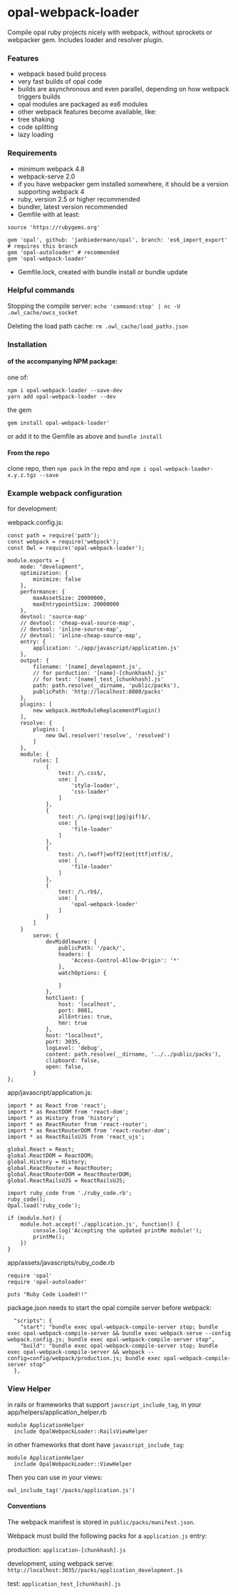 # opal-webpack-loader
Compile opal ruby projects nicely with webpack, without sprockets or webpacker gem.
Includes loader and resolver plugin.
### Features
- webpack based build process
- very fast builds of opal code
- builds are asynchronous and even parallel, depending on how webpack triggers builds
- opal modules are packaged as es6 modules
- other webpack features become available, like:
- tree shaking
- code splitting
- lazy loading
### Requirements
- minimum webpack 4.8
- webpack-serve 2.0
- if you have webpacker gem installed somewhere, it should be a version supporting webpack 4
- ruby, version 2.5 or higher recommended
- bundler, latest version recommended
- Gemfile with at least: 
```
source 'https://rubygems.org'

gem 'opal', github: 'janbiedermann/opal', branch: 'es6_import_export' # requires this branch
gem 'opal-autoloader' # recommended
gem 'opal-webpack-loader'
```
- Gemfile.lock, created with bundle install or bundle update
### Helpful commands
Stopping the compile server: `echo 'command:stop' | nc -U .owl_cache/owcs_socket`

Deleting the load path cache: `rm .owl_cache/load_paths.json`
### Installation
#### of the accompanying NPM package:
one of:
```
npm i opal-webpack-loader --save-dev
yarn add opal-webpack-loader --dev
```
the gem
```
gem install opal-webpack-loader'
```
or add it to the Gemfile as above and `bundle install`
#### From the repo
clone repo, then `npm pack` in the repo and `npm i opal-webpack-loader-x.y.z.tgz --save`
### Example webpack configuration
for development:

webpack.config.js:
```
const path = require('path');
const webpack = require('webpack');
const Owl = require('opal-webpack-loader');

module.exports = {
    mode: "development",
    optimization: {
        minimize: false
    },
    performance: {
        maxAssetSize: 20000000,
        maxEntrypointSize: 20000000
    },
    devtool: 'source-map'
    // devtool: 'cheap-eval-source-map',
    // devtool: 'inline-source-map',
    // devtool: 'inline-cheap-source-map',
    entry: {
        application: './app/javascript/application.js'
    },
    output: {
        filename: '[name]_development.js',
        // for porduction: '[name]-[chunkhash].js'
        // for test: '[name]_test_[chunkhash].js'
        path: path.resolve(__dirname, 'public/packs'),
        publicPath: 'http://localhost:8080/packs'
    },
    plugins: [
        new webpack.HotModuleReplacementPlugin()
    ],
    resolve: {
        plugins: [
            new Owl.resolver('resolve', 'resolved')
        ]
    },
    module: {
        rules: [
            {
                test: /\.css$/,
                use: [
                    'style-loader',
                    'css-loader'
                ]
            },
            {
                test: /\.(png|svg|jpg|gif)$/,
                use: [
                    'file-loader'
                ]
            },
            {
                test: /\.(woff|woff2|eot|ttf|otf)$/,
                use: [
                    'file-loader'
                ]
            },
            {
                test: /\.rb$/,
                use: [
                    'opal-webpack-loader'
                ]
            }
        ]
    }
        serve: {
            devMiddleware: {
                publicPath: '/pack/',
                headers: {
                    'Access-Control-Allow-Origin': '*'
                },
                watchOptions: {
    
                }
            },
            hotClient: {
                host: 'localhost',
                port: 8081,
                allEntries: true,
                hmr: true
            },
            host: "localhost",
            port: 3035,
            logLevel: 'debug',
            content: path.resolve(__dirname, '../../public/packs'),
            clipboard: false,
            open: false,
        }
};
```
app/javascript/application.js:
```
import * as React from 'react';
import * as ReactDOM from 'react-dom';
import * as History from 'history';
import * as ReactRouter from 'react-router';
import * as ReactRouterDOM from 'react-router-dom';
import * as ReactRailsUJS from 'react_ujs';

global.React = React;
global.ReactDOM = ReactDOM;
global.History = History;
global.ReactRouter = ReactRouter;
global.ReactRouterDOM = ReactRouterDOM;
global.ReactRailsUJS = ReactRailsUJS;

import ruby_code from './ruby_code.rb';
ruby_code();
Opal.load('ruby_code');

if (module.hot) {
    module.hot.accept('./application.js', function() {
        console.log('Accepting the updated printMe module!');
        printMe();
    })
}
```
app/assets/javascripts/ruby_code.rb
```
require 'opal'
require 'opal-autoloader'

puts "Ruby Code Loaded!!"
```
package.json needs to start the opal compile server before webpack:
```
  "scripts": {
    "start": "bundle exec opal-webpack-compile-server stop; bundle exec opal-webpack-compile-server && bundle exec webpack-serve --config webpack.config.js; bundle exec opal-webpack-compile-server stop",
    "build": "bundle exec opal-webpack-compile-server stop; bundle exec opal-webpack-compile-server && webpack --config=config/webpack/production.js; bundle exec opal-webpack-compile-server stop"
  },
```
### View Helper
in rails or frameworks that support `javscript_include_tag`, in your app/helpers/application_helper.rb
``` 
module ApplicationHelper
  include OpalWebpackLoader::RailsViewHelper
```
in other frameworks that dont have `javascript_include_tag`:
``` 
module ApplicationHelper
  include OpalWebpackLoader::ViewHelper
```

Then you can use in your views:
```
owl_include_tag('/packs/application.js')
```

#### Conventions
The webpack manifest is stored in `public/packs/manifest.json`.

Webpack must build the following packs for a `application.js` entry:

production: `application-[chunkhash].js`

development, using webpack serve: `http://localhost:3035//packs/application_development.js`

test: `application_test_[chunkhash].js`
